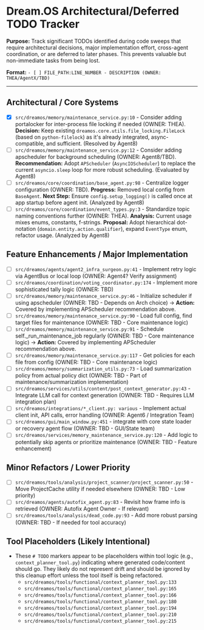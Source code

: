 # Dream.OS Architectural/Deferred TODO Tracker

**Purpose:** Track significant TODOs identified during code sweeps that require architectural decisions, major implementation effort, cross-agent coordination, or are deferred to later phases. This prevents valuable but non-immediate tasks from being lost.

**Format:** `- [ ] FILE_PATH:LINE_NUMBER - DESCRIPTION (OWNER: THEA/AgentX/TBD)`

---

## Architectural / Core Systems

- [x] `src/dreamos/memory/maintenance_service.py:10` - Consider adding portalocker for inter-process file locking if needed (OWNER: THEA). **Decision:** Keep existing `dreamos.core.utils.file_locking.FileLock` (based on `python-filelock`) as it's already integrated, async-compatible, and sufficient. (Resolved by Agent8)
- [ ] `src/dreamos/memory/maintenance_service.py:12` - Consider adding apscheduler for background scheduling (OWNER: Agent8/TBD). **Recommendation:** Adopt `APScheduler` (`AsyncIOScheduler`) to replace the current `asyncio.sleep` loop for more robust scheduling. (Evaluated by Agent8)
- [ ] `src/dreamos/core/coordination/base_agent.py:98` - Centralize logger configuration (OWNER: TBD). **Progress:** Removed local config from `BaseAgent`. **Next Step:** Ensure `config.setup_logging()` is called once at app startup before agent init. (Analyzed by Agent8)
- [ ] `src/dreamos/core/coordination/event_types.py:3` - Standardize topic naming conventions further (OWNER: THEA). **Analysis:** Current usage mixes enums, constants, f-strings. **Proposal:** Adopt hierarchical dot-notation (`domain.entity.action.qualifier`), expand `EventType` enum, refactor usage. (Analyzed by Agent8)

## Feature Enhancements / Major Implementation

- [ ] `src/dreamos/agents/agent2_infra_surgeon.py:41` - Implement retry logic via AgentBus or local loop (OWNER: Agent4? Verify assignment)
- [ ] `src/dreamos/coordination/voting_coordinator.py:174` - Implement more sophisticated tally logic (OWNER: TBD)
- [ ] `src/dreamos/memory/maintenance_service.py:46` - Initialize scheduler if using apscheduler (OWNER: TBD - Depends on Arch choice) -> **Action:** Covered by implementing APScheduler recommendation above.
- [ ] `src/dreamos/memory/maintenance_service.py:90` - Load full config, find target files for maintenance (OWNER: TBD - Core maintenance logic)
- [ ] `src/dreamos/memory/maintenance_service.py:91` - Schedule self._run_maintenance_job regularly (OWNER: TBD - Core maintenance logic) -> **Action:** Covered by implementing APScheduler recommendation above.
- [ ] `src/dreamos/memory/maintenance_service.py:117` - Get policies for each file from config (OWNER: TBD - Core maintenance logic)
- [ ] `src/dreamos/memory/summarization_utils.py:73` - Load summarization policy from actual policy dict (OWNER: TBD - Part of maintenance/summarization implementation)
- [ ] `src/dreamos/services/utils/content/post_context_generator.py:43` - Integrate LLM call for context generation (OWNER: TBD - Requires LLM integration plan)
- [ ] `src/dreamos/integrations/*_client.py: various` - Implement actual client init, API calls, error handling (OWNER: Agent6 / Integration Team)
- [ ] `src/dreamos/gui/main_window.py:451` - integrate with core state loader or recovery agent flow (OWNER: TBD - GUI/State team)
- [ ] `src/dreamos/services/memory_maintenance_service.py:120` - Add logic to potentially skip agents or prioritize maintenance (OWNER: TBD - Feature enhancement)

## Minor Refactors / Lower Priority

- [ ] `src/dreamos/tools/analysis/project_scanner/project_scanner.py:50` - Move ProjectCache utility if needed elsewhere (OWNER: TBD - Low priority)
- [ ] `src/dreamos/agents/autofix_agent.py:83` - Revisit how frame info is retrieved (OWNER: Autofix Agent Owner - If relevant)
- [ ] `src/dreamos/tools/analysis/dead_code.py:93` - Add more robust parsing (OWNER: TBD - If needed for tool accuracy)

## Tool Placeholders (Likely Intentional)
- These `# TODO` markers appear to be placeholders within tool logic (e.g., `context_planner_tool.py`) indicating where generated code/content should go. They likely do not represent drift and should be ignored by this cleanup effort unless the tool itself is being refactored.
  - `src/dreamos/tools/functional/context_planner_tool.py:133`
  - `src/dreamos/tools/functional/context_planner_tool.py:165`
  - `src/dreamos/tools/functional/context_planner_tool.py:166`
  - `src/dreamos/tools/functional/context_planner_tool.py:180`
  - `src/dreamos/tools/functional/context_planner_tool.py:194`
  - `src/dreamos/tools/functional/context_planner_tool.py:210`
  - `src/dreamos/tools/functional/context_planner_tool.py:215`
